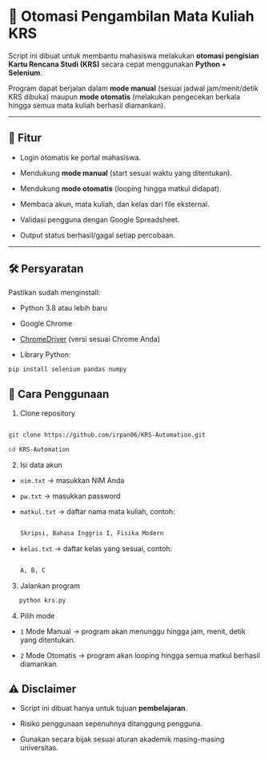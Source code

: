 # 📌 Otomasi Pengambilan Mata Kuliah KRS



Script ini dibuat untuk membantu mahasiswa melakukan **otomasi pengisian Kartu Rencana Studi (KRS)** secara cepat menggunakan **Python + Selenium**.

Program dapat berjalan dalam **mode manual** (sesuai jadwal jam/menit/detik KRS dibuka) maupun **mode otomatis** (melakukan pengecekan berkala hingga semua mata kuliah berhasil diamankan).



---



## 🚀 Fitur

- Login otomatis ke portal mahasiswa.

- Mendukung **mode manual** (start sesuai waktu yang ditentukan).

- Mendukung **mode otomatis** (looping hingga matkul didapat).

- Membaca akun, mata kuliah, dan kelas dari file eksternal.

- Validasi pengguna dengan Google Spreadsheet.

- Output status berhasil/gagal setiap percobaan.



---



## 🛠️ Persyaratan

Pastikan sudah menginstall:

- Python 3.8 atau lebih baru

- Google Chrome

- [ChromeDriver](https://chromedriver.chromium.org/downloads) (versi sesuai Chrome Anda)

- Library Python:

```bash
pip install selenium pandas numpy
```


## 📑 Cara Penggunaan



1. Clone repository

```bash

git clone https://github.com/irpan06/KRS-Automation.git

cd KRS-Automation
```


2. Isi data akun

  - `nim.txt` → masukkan NIM Anda  

  - `pw.txt` → masukkan password  

  - `matkul.txt` → daftar nama mata kuliah, contoh:  

    ```txt

    Skripsi, Bahasa Inggris I, Fisika Modern

    ```

  - `kelas.txt` → daftar kelas yang sesuai, contoh:  

    ```txt

    A, B, C

    ```



3. Jalankan program

```bash
   python krs.py
```



4. Pilih mode

  - `1` Mode Manual → program akan menunggu hingga jam, menit, detik yang ditentukan.  

  - `2` Mode Otomatis → program akan looping hingga semua matkul berhasil diamankan.





## ⚠️ Disclaimer



- Script ini dibuat hanya untuk tujuan **pembelajaran**.  

- Risiko penggunaan sepenuhnya ditanggung pengguna.  

- Gunakan secara bijak sesuai aturan akademik masing-masing universitas.  

























